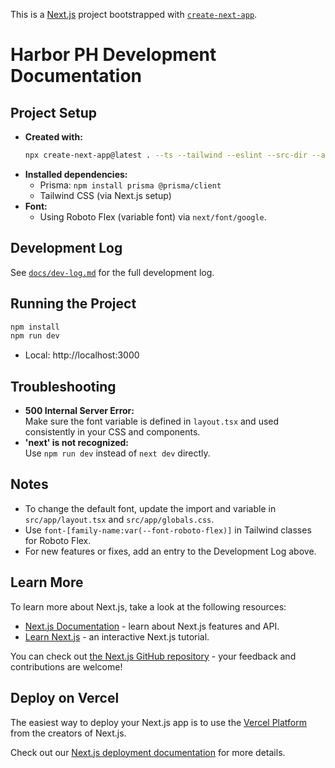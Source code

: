 This is a [Next.js](https://nextjs.org) project bootstrapped with [`create-next-app`](https://nextjs.org/docs/app/api-reference/cli/create-next-app).

# Harbor PH Development Documentation

## Project Setup

- **Created with:**
  ```bash
  npx create-next-app@latest . --ts --tailwind --eslint --src-dir --app --import-alias "@/*" --use-npm --no-interactive
  ```
- **Installed dependencies:**
  - Prisma: `npm install prisma @prisma/client`
  - Tailwind CSS (via Next.js setup)
- **Font:**
  - Using Roboto Flex (variable font) via `next/font/google`.

## Development Log

See [`docs/dev-log.md`](docs/dev-log.md) for the full development log.

## Running the Project

```bash
npm install
npm run dev
```

- Local: http://localhost:3000

## Troubleshooting

- **500 Internal Server Error:**  
  Make sure the font variable is defined in `layout.tsx` and used consistently in your CSS and components.
- **'next' is not recognized:**  
  Use `npm run dev` instead of `next dev` directly.

## Notes

- To change the default font, update the import and variable in `src/app/layout.tsx` and `src/app/globals.css`.
- Use `font-[family-name:var(--font-roboto-flex)]` in Tailwind classes for Roboto Flex.
- For new features or fixes, add an entry to the Development Log above.

## Learn More

To learn more about Next.js, take a look at the following resources:

- [Next.js Documentation](https://nextjs.org/docs) - learn about Next.js features and API.
- [Learn Next.js](https://nextjs.org/learn) - an interactive Next.js tutorial.

You can check out [the Next.js GitHub repository](https://github.com/vercel/next.js) - your feedback and contributions are welcome!

## Deploy on Vercel

The easiest way to deploy your Next.js app is to use the [Vercel Platform](https://vercel.com/new?utm_medium=default-template&filter=next.js&utm_source=create-next-app&utm_campaign=create-next-app-readme) from the creators of Next.js.

Check out our [Next.js deployment documentation](https://nextjs.org/docs/app/building-your-application/deploying) for more details.
